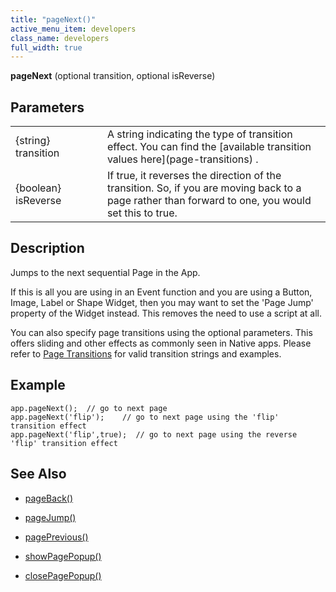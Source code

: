 ```yaml
---
title: "pageNext()"
active_menu_item: developers
class_name: developers
full_width: true
---
```



**pageNext** (optional transition, optional isReverse)

## Parameters

<table>
<tr>
<td width="164">
{string} transition

</td>
<td width="12">
</td>
<td width="717">
A string indicating the type of transition effect. You can find the [available transition values here](page-transitions) .

</td>
</tr>
<tr>
<td width="164">
{boolean} isReverse

</td>
<td width="12">
</td>
<td width="717">
If true, it reverses the direction of the transition. So, if you are moving back to a page rather than forward to one, you would set this to true.

</td>
</tr>
</table>

## Description

Jumps to the next sequential Page in the App.

If this is all you are using in an Event function and you are using a Button, Image, Label or Shape Widget, then you may want to set the 'Page Jump' property of the Widget instead. This removes the need to use a script at all.

You can also specify page transitions using the optional parameters. This offers sliding and other effects as commonly seen in Native apps. Please refer to [Page Transitions](page-transitions) for valid transition strings and examples.

## Example

    app.pageNext();  // go to next page
    app.pageNext('flip');    // go to next page using the 'flip' transition effect
    app.pageNext('flip',true);  // go to next page using the reverse 'flip' transition effect
     
   

## See Also

 - [pageBack()](pageback)

 - [pageJump()](pagejump)

 - [pagePrevious()](pageprevious)

 - [showPagePopup()](showpagepopup)

 - [closePagePopup()](closepagepopup)


